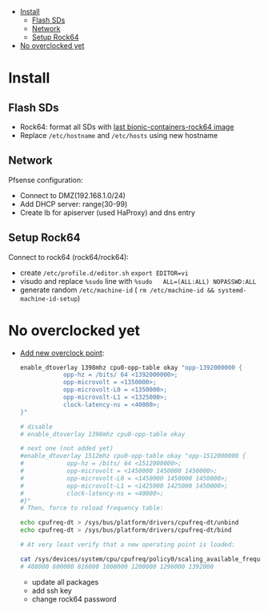 - [Install](#install)
  - [Flash SDs](#flash-sds)
  - [Network](#network)
  - [Setup Rock64](#setup-rock64)
- [No overclocked yet](#no-overclocked-yet)

# Install

## Flash SDs
- Rock64: format all SDs with [last bionic-containers-rock64 image](https://github.com/ayufan-rock64/linux-build/releases)
- Replace `/etc/hostname` and `/etc/hosts` using new hostname

## Network

Pfsense configuration:
- Connect to DMZ(192.168.1.0/24)
- Add DHCP server: range(30-99)
- Create lb for apiserver (used HaProxy) and dns entry

## Setup Rock64

Connect to rock64 (rock64/rock64):
- create `/etc/profile.d/editor.sh` `export EDITOR=vi`
- visudo and replace `%sudo` line with `%sudo   ALL=(ALL:ALL) NOPASSWD:ALL`
- generate random `/etc/machine-id` ( `rm /etc/machine-id && systemd-machine-id-setup`)
# No overclocked yet
- [Add new overclock point](https://github.com/ayufan-rock64/linux-build/blob/master/recipes/overclocking.md):
  ```bash
  enable_dtoverlay 1398mhz cpu0-opp-table okay "opp-1392000000 {
              opp-hz = /bits/ 64 <1392000000>;
              opp-microvolt = <1350000>;
              opp-microvolt-L0 = <1350000>;
              opp-microvolt-L1 = <1325000>;
              clock-latency-ns = <40000>;
  }"

  # disable
  # enable_dtoverlay 1398mhz cpu0-opp-table okay

  # next one (not added yet)
  #enable_dtoverlay 1512mhz cpu0-opp-table okay "opp-1512000000 {
  #            opp-hz = /bits/ 64 <1512000000>;
  #            opp-microvolt = <1450000 1450000 1450000>;
  #            opp-microvolt-L0 = <1450000 1450000 1450000>;
  #            opp-microvolt-L1 = <1425000 1425000 1450000>;
  #            clock-latency-ns = <40000>;
  #}"
  # Then, force to reload frequency table:

  echo cpufreq-dt > /sys/bus/platform/drivers/cpufreq-dt/unbind
  echo cpufreq-dt > /sys/bus/platform/drivers/cpufreq-dt/bind

  # At very least verify that a new operating point is loaded:

  cat /sys/devices/system/cpu/cpufreq/policy0/scaling_available_frequencies
  # 408000 600000 816000 1008000 1200000 1296000 1392000
  ```
  - update all packages
  - add ssh key
  - change rock64 password
